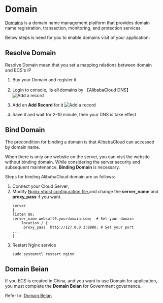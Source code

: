 # Domain

[Domains](https://www.alibabacloud.com/help/product/35473.html) is a domain name management platform that provides domain name registration, transaction, monitoring, and protection services. 

Below steps is need for you to enable domains visit of your application:  

## Resolve Domain 

Resolve Domain mean that you set a mapping relations between domain and ECS's IP

1. Buy your Domain and register it

2. Login to console, lis all domains by 【AlibabaCloud DNS】
   ![Add a record](http://libs.websoft9.com/Websoft9/DocsPicture/en/aliyun/aliyun-dns-websoft9.png)

3. Add an **Add Record** for it
   ![Add a record](http://libs.websoft9.com/Websoft9/DocsPicture/en/aliyun/aliyun-dnsrev-websoft9.png)

2. Save it and wait for 2-10 minute, then your DNS is take effect

## Bind Domain

The precondition for binding a domain is that AlibabaCloud can accessed by domain name.

When there is only one website on the server, you can visit the website without binding domain. While considering the server security and subsequent maintenance, **Binding Domain** is necessary.

Steps for binding AlibabaCloud domain are as follows:

1. Connect your Cloud Server;
2. Modify [Nginx vhost configuration file](/stack-components.md#nginx),and change the **server_name** and **proxy_pass** if you want.
   ```text
   server
   {
   listen 80;
   server_name websoft9.yourdomain.com;  # Set your domain
       location / {
        proxy_pass  http://127.0.0.1:8880; # Set your port
   ...
   }
   ```
3. Restart Nginx service
   ```
   sudo systemctl restart nginx
   ```

## Domain Beian

If you ECS is created in China, and you want to use Domain for application, you must complete the **Domain Beian** for Government governance.

Refer to: [Domain Beian](https://beian.aliyun.com/order/index.htm)
